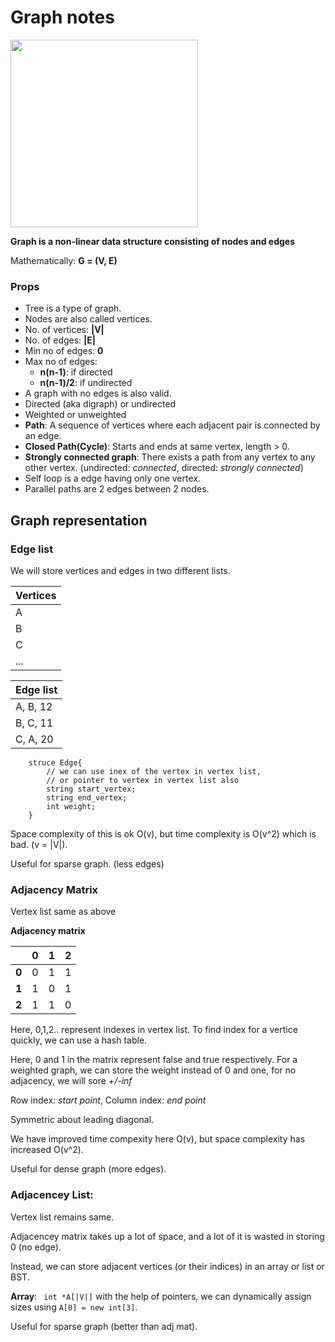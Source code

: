 # Graph notes

<img src="https://media.geeksforgeeks.org/wp-content/cdn-uploads/undirectedgraph.png" width="300px">

**Graph is a non-linear data structure consisting of nodes and edges**

Mathematically: **G = (V, E)**

### Props
* Tree is a type of graph.
* Nodes are also called vertices.
* No. of vertices: **|V|**
* No. of edges: **|E|**
* Min no of edges: **0**
* Max no of edges:
  * **n(n-1)**: if directed
  * **n(n-1)/2**: if undirected
* A graph with no edges is also valid.
* Directed (aka digraph) or undirected
* Weighted or unweighted
* **Path**: A sequence of vertices where each adjacent pair is connected by an edge.
* **Closed Path(Cycle)**: Starts and ends at same vertex, length > 0.
* **Strongly connected graph**: There exists a path from any vertex to any other vertex. (undirected: *connected*, directed: *strongly connected*)
* Self loop is a edge having only one vertex.
* Parallel paths are 2 edges between 2 nodes.

## Graph representation

### Edge list
We will store vertices and edges in two different lists.

| Vertices |
|---|
| A |
| B |
| C |
|...|

| Edge list |
|----------|
| A, B, 12 |
| B, C, 11 |
| C, A, 20 |



```
    struce Edge{
        // we can use inex of the vertex in vertex list, 
        // or pointer to vertex in vertex list also
        string start_vertex; 
        string end_vertex;
        int weight;
    }
```

Space complexity of this is ok O(v), but time complexity is O(v^2) which is bad. (v = |V|).

Useful for sparse graph. (less edges)

### Adjacency Matrix
Vertex list same as above

**Adjacency matrix**

|       | 0 | 1 | 2 |
|-------|---|---|---|
| **0** | 0 | 1 | 1 |
| **1** | 1 | 0 | 1 |
| **2** | 1 | 1 | 0 |

Here, 0,1,2.. represent indexes in vertex list.
To find index for a vertice quickly, we can use a hash table.

Here, 0 and 1 in the matrix represent false and true respectively. 
For a weighted graph, we can store the weight instead of 0 and one, for no adjacency, we will sore _+/-inf_

Row index: _start point_, Column index: _end point_

Symmetric about leading diagonal.

We have improved time compexity here O(v), but space complexity has increased O(v^2).

Useful for dense graph (more edges).

### Adjacencey List:
Vertex list remains same.

Adjacencey matrix takes up a lot of space, and a lot of it is wasted in storing 0 (no edge).

Instead, we can store adjacent vertices (or their indices) in an array or list or BST.

**Array**:
``` int *A[|V|]```
with the help of pointers, we can dynamically assign sizes using ```A[0] = new int[3]```.

Useful for sparse graph (better than adj mat).